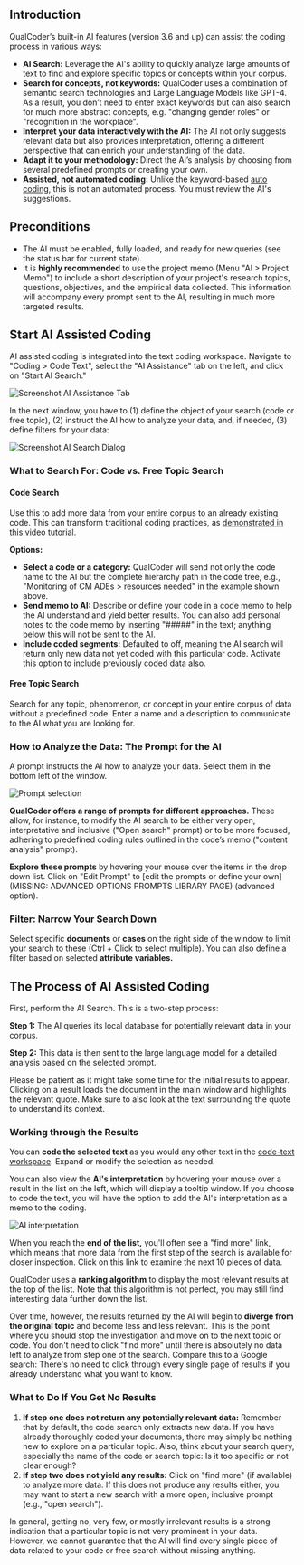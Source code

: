 ## Introduction

QualCoder’s built-in AI features (version 3.6 and up) can assist the coding process in various ways:
- **AI Search:** Leverage the AI's ability to quickly analyze large amounts of text to find and explore specific topics or concepts within your corpus.
- **Search for concepts, not keywords:** QualCoder uses a combination of semantic search technologies and Large Language Models like GPT-4. As a result, you don’t need to enter exact keywords but can also search for much more abstract concepts, e.g. "changing gender roles" or "recognition in the workplace". 
- **Interpret your data interactively with the AI:** The AI not only suggests relevant data but also provides interpretation, offering a different perspective that can enrich your understanding of the data.
- **Adapt it to your methodology:** Direct the AI’s analysis by choosing from several predefined prompts or creating your own.
- **Assisted, not automated coding:** Unlike the keyword-based [auto coding](https://github.com/ccbogel/QualCoder/wiki/07-Coding-Text#auto-code), this is not an automated process. You must review the AI's suggestions.

## Preconditions
- The AI must be enabled, fully loaded, and ready for new queries (see the status bar for current state).
- It is **highly recommended** to use the project memo (Menu "AI > Project Memo") to include a short description of your project's research topics, questions, objectives, and the empirical data collected. This information will accompany every prompt sent to the AI, resulting in much more targeted results.

## Start AI Assisted Coding
AI assisted coding is integrated into the text coding workspace. Navigate to "Coding > Code Text", select the "AI Assistance" tab on the left, and click on "Start AI Search."

![Screenshot AI Assistance Tab](https://github.com/user-attachments/assets/1eeca42f-2e4e-48a6-aca7-68e4b13df6c4)

In the next window, you have to (1) define the object of your search (code or free topic), (2) instruct the AI how to analyze your data, and, if needed, (3) define filters for your data:

![Screenshot AI Search Dialog](https://github.com/user-attachments/assets/38c2916e-4be8-49bc-9c6d-9d3715726acd)

### What to Search For: Code vs. Free Topic Search

#### Code Search

Use this to add more data from your entire corpus to an already existing code. This can transform traditional coding practices, as [demonstrated in this video tutorial]( https://www.youtube.com/watch?v=FrQyTOTJhCc).

**Options:**

- **Select a code or a category:** QualCoder will send not only the code name to the AI but the complete hierarchy path in the code tree, e.g., "Monitoring of CM ADEs > resources needed" in the example shown above. 
- **Send memo to AI:** Describe or define your code in a code memo to help the AI understand and yield better results. You can also add personal notes to the code memo by inserting "#####" in the text; anything below this will not be sent to the AI.
- **Include coded segments:** Defaulted to off, meaning the AI search will return only new data not yet coded with this particular code. Activate this option to include previously coded data also.

#### Free Topic Search
Search for any topic, phenomenon, or concept in your entire corpus of data without a predefined code. Enter a name and a description to communicate to the AI what you are looking for. 

### How to Analyze the Data: The Prompt for the AI

A prompt instructs the AI how to analyze your data. Select them in the bottom left of the window. 

![Prompt selection](https://github.com/user-attachments/assets/4545d2af-b2ac-40e9-a822-67a84301207c)

**QualCoder offers a range of prompts for different approaches.** These allow, for instance, to modify the AI search to be either very open, interpretative and inclusive ("Open search" prompt) or to be more focused, adhering to predefined coding rules outlined in the code’s memo ("content analysis" prompt). 

**Explore these prompts** by hovering your mouse over the items in the drop down list. Click on "Edit Prompt" to [edit the prompts or define your own](MISSING: ADVANCED OPTIONS PROMPTS LIBRARY PAGE) (advanced option).

### Filter: Narrow Your Search Down
Select specific **documents** or **cases** on the right side of the window to limit your search to these (Ctrl + Click to select multiple). You can also define a filter based on selected **attribute variables.**

## The Process of AI Assisted Coding
First, perform the AI Search. This is a two-step process:

**Step 1:** The AI queries its local database for potentially relevant data in your corpus.

**Step 2:** This data is then sent to the large language model for a detailed analysis based on the selected prompt.

Please be patient as it might take some time for the initial results to appear. Clicking on a result loads the document in the main window and highlights the relevant quote. Make sure to also look at the text surrounding the quote to understand its context. 

### Working through the Results

You can **code the selected text** as you would any other text in the [code-text workspace](https://github.com/ccbogel/QualCoder/wiki/07-Coding-Text). Expand or modify the selection as needed. 

You can also view the **AI's interpretation** by hovering your mouse over a result in the list on the left, which will display a tooltip window. If you choose to code the text, you will have the option to add the AI's interpretation as a memo to the coding.

![AI interpretation](https://github.com/user-attachments/assets/83e4e641-1e9d-4b2c-b80d-6c6e5b7c2e97)

When you reach the **end of the list,** you'll often see a "find more" link, which means that more data from the first step of the search is available for closer inspection. Click on this link to examine the next 10 pieces of data. 

QualCoder uses a **ranking algorithm** to display the most relevant results at the top of the list. Note that this algorithm is not perfect, you may still find interesting data further down the list. 

Over time, however, the results returned by the AI will begin to **diverge from the original topic** and become less and less relevant. This is the point where you should stop the investigation and move on to the next topic or code. You don't need to click "find more" until there is absolutely no data left to analyze from step one of the search. Compare this to a Google search: There's no need to click through every single page of results if you already understand what you want to know.

### What to Do If You Get No Results

1) **If step one does not return any potentially relevant data:** Remember that by default, the code search only extracts new data. If you have already thoroughly coded your documents, there may simply be nothing new to explore on a particular topic. Also, think about your search query, especially the name of the code or search topic: Is it too specific or not clear enough?
2) **If step two does not yield any results:** Click on "find more" (if available) to analyze more data. If this does not produce any results either, you may want to start a new search with a more open, inclusive prompt (e.g., "open search"). 

In general, getting no, very few, or mostly irrelevant results is a strong indication that a particular topic is not very prominent in your data. However, we cannot guarantee that the AI will find every single piece of data related to your code or free search without missing anything.